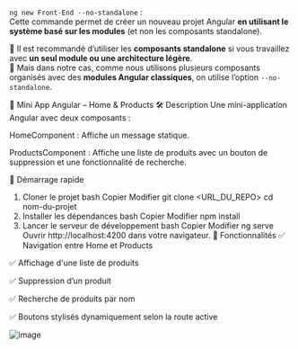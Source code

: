 `ng new Front-End --no-standalone` :  
Cette commande permet de créer un nouveau projet Angular **en utilisant le système basé sur les modules** (et non les composants standalone).

🔹 Il est recommandé d’utiliser les **composants standalone** si vous travaillez avec **un seul module ou une architecture légère**.  
🔹 Mais dans notre cas, comme nous utilisons plusieurs composants organisés avec des **modules Angular classiques**, on utilise l’option `--no-standalone`.


📘 Mini App Angular – Home & Products
🛠 Description
Une mini-application Angular avec deux composants :

HomeComponent : Affiche un message statique.

ProductsComponent : Affiche une liste de produits avec un bouton de suppression et une fonctionnalité de recherche.

🚀 Démarrage rapide
1. Cloner le projet
bash
Copier
Modifier
git clone <URL_DU_REPO>
cd nom-du-projet
2. Installer les dépendances
bash
Copier
Modifier
npm install
3. Lancer le serveur de développement
bash
Copier
Modifier
ng serve
Ouvrir http://localhost:4200 dans votre navigateur.
🧩 Fonctionnalités
✅ Navigation entre Home et Products

✅ Affichage d'une liste de produits

✅ Suppression d’un produit

✅ Recherche de produits par nom

✅ Boutons stylisés dynamiquement selon la route active


![image](https://github.com/user-attachments/assets/dadba606-e96e-4968-82c7-5480380a8afc)


